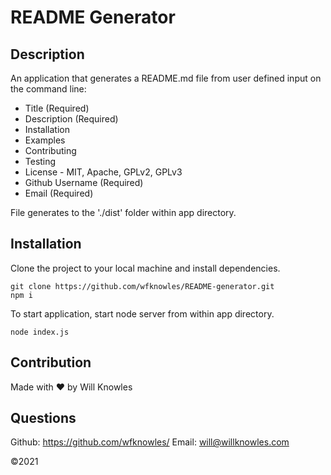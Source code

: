 # README Generator

## Description
An application that generates a README.md file from user defined input on the command line:
* Title (Required)
* Description (Required)
* Installation
* Examples
* Contributing
* Testing
* License - MIT, Apache, GPLv2, GPLv3
* Github Username (Required)
* Email (Required)

File generates to the './dist' folder within app directory.


## Installation
Clone the project to your local machine and install dependencies.

    git clone https://github.com/wfknowles/README-generator.git
    npm i

To start application, start node server from within app directory.

    node index.js

## Contribution
Made with ❤️ by Will Knowles

## Questions
Github: https://github.com/wfknowles/
Email: will@willknowles.com

©️2021